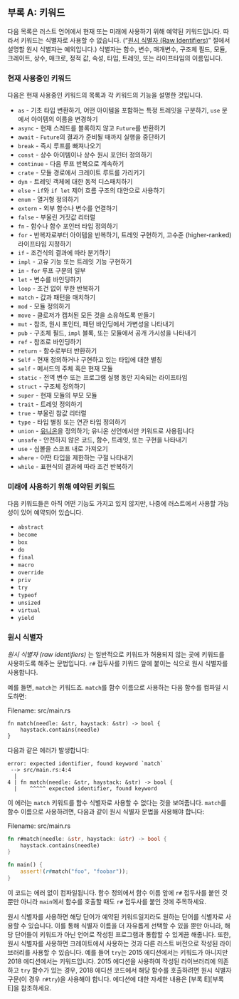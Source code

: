 ## 부록 A: 키워드

다음 목록은 러스트 언어에서 현재 또는 미래에 사용하기 위해 예약된
키워드입니다. 따라서 키워드는 식별자로 사용할 수 없습니다.
(“[원시 식별자 (Raw Identifiers)][raw-identifiers]<!-- ignore -->” 절에서
설명할 원시 식별자는 예외입니다.) 식별자는 함수, 변수, 매개변수,
구조체 필드, 모듈, 크레이트, 상수, 매크로, 정적 값, 속성, 타입,
트레잇, 또는 라이프타임의 이름입니다.

[raw-identifiers]: #raw-identifiers

### 현재 사용중인 키워드

다음은 현재 사용중인 키워드의 목록과 각 키워드의 기능을 설명한
것입니다.

* `as` - 기초 타입 변환하기, 어떤 아이템을 포함하는 특정 트레잇을 구분하기,
  `use` 문에서 아이템의 이름을 변경하기
* `async` - 현재 스레드를 블록하지 않고 `Future`를 반환하기
* `await` - `Future`의 결과가 준비될 때까지 실행을 중단하기
* `break` - 즉시 루프를 빠져나오기
* `const` - 상수 아이템이나 상수 원시 포인터 정의하기
* `continue` - 다음 루프 반복으로 계속하기
* `crate` - 모듈 경로에서 크레이트 루트를 가리키기
* `dyn` - 트레잇 객체에 대한 동적 디스패치하기
* `else` - `if`와 `if let` 제어 흐름 구조의 대안으로 사용하기
* `enum` - 열거형 정의하기
* `extern` - 외부 함수나 변수를 연결하기
* `false` - 부울린 거짓값 리터럴
* `fn` - 함수나 함수 포인터 타입 정의하기
* `for` - 반복자로부터 아이템을 반복하기, 트레잇 구현하기,
  고수준 (higher-ranked) 라이프타임 지정하기  
* `if` - 조건식의 결과에 따라 분기하기
* `impl` - 고유 기능 또는 트레잇 기능 구현하기
* `in` - `for` 루프 구문의 일부
* `let` - 변수를 바인딩하기
* `loop` - 조건 없이 무한 반복하기
* `match` - 값과 패턴을 매치하기
* `mod` - 모듈 정의하기
* `move` - 클로저가 캡처된 모든 것을 소유하도록 만들기
* `mut` - 참조, 원시 포인터, 패턴 바인딩에서 가변성을 나타내기
* `pub` - 구조체 필드, `impl` 블록, 또는 모듈에서 공개 가시성을 나타내기
* `ref` - 참조로 바인딩하기
* `return` - 함수로부터 반환하기
* `Self` - 현재 정의하거나 구현하고 있는 타입에 대한 별칭
* `self` - 메서드의 주체 혹은 현재 모듈
* `static` - 전역 변수 또는 프로그램 실행 동안 지속되는 라이프타임
* `struct` - 구조체 정의하기
* `super` - 현재 모듈의 부모 모듈
* `trait` - 트레잇 정의하기
* `true` - 부울린 참값 리터럴
* `type` - 타입 별칭 또는 연관 타입 정의하기
* `union` - [유니온][union]을 정의하기; 유니온 선언에서만
  키워드로 사용됩니다
* `unsafe` - 안전하지 않은 코드, 함수, 트레잇, 또는 구현을 나타내기
* `use` - 심볼을 스코프 내로 가져오기
* `where` - 어떤 타입을 제한하는 구절 나타내기
* `while` - 표현식의 결과에 따라 조건 반복하기

[union]: ../reference/items/unions.html

### 미래에 사용하기 위해 예약된 키워드

다음 키워드들은 아직 어떤 기능도 가지고 있지 않지만, 나중에 러스트에서
사용할 가능성이 있어 예약되어 있습니다.

* `abstract`
* `become`
* `box`
* `do`
* `final`
* `macro`
* `override`
* `priv`
* `try`
* `typeof`
* `unsized`
* `virtual`
* `yield`

### 원시 식별자

*원시 식별자 (raw identifiers)* 는 일반적으로 키워드가 허용되지 않는 곳에 키워드를 사용하도록
해주는 문법입니다. `r#` 접두사를 키워드 앞에 붙이는 식으로 원시 식별자를 사용합니다.

예를 들면, `match`는 키워드죠. `match`를 함수 이름으로 사용하는 다음
함수를 컴파일 시도하면:

<span class="filename">Filename: src/main.rs</span>

```rust,ignore,does_not_compile
fn match(needle: &str, haystack: &str) -> bool {
    haystack.contains(needle)
}
```

다음과 같은 에러가 발생합니다:

```text
error: expected identifier, found keyword `match`
 --> src/main.rs:4:4
  |
4 | fn match(needle: &str, haystack: &str) -> bool {
  |    ^^^^^ expected identifier, found keyword
```

이 에러는 `match` 키워드를 함수 식별자로 사용할 수 없다는 것을
보여줍니다. `match`를 함수 이름으로 사용하려면, 다음과 같이 원시
식별자 문법을 사용해야 합니다:

<span class="filename">Filename: src/main.rs</span>

```rust
fn r#match(needle: &str, haystack: &str) -> bool {
    haystack.contains(needle)
}

fn main() {
    assert!(r#match("foo", "foobar"));
}
```

이 코드는 에러 없이 컴파일됩니다. 함수 정의에서 함수 이름 앞에 `r#` 접두사를 붙인
것 뿐만 아니라 `main`에서 함수를 호출할 때도 `r#` 접두사를 붙인 것에 주목하세요.

원시 식별자를 사용하면 해당 단어가 예약된 키워드일지라도 원하는 단어를
식별자로 사용할 수 있습니다. 이를 통해 식별자 이름을 더 자유롭게 선택할
수 있을 뿐만 아니라, 해당 단어들이 키워드가 아닌 언어로 작성된 프로그램과
통합할 수 있게끔 해줍니다. 또한, 원시 식별자를 사용하면 크레이트에서
사용하는 것과 다른 러스트 버전으로 작성된 라이브러리를 사용할 수 있습니다.
예를 들어 `try`는 2015 에디션에서는 키워드가 아니지만 2018 에디션에서는
키워드입니다. 2015 에디션을 사용하여 작성된 라이브러리에 의존하고 `try`
함수가 있는 경우, 2018 에디션 코드에서 해당 함수를 호출하려면 원시 식별자
구문(이 경우 `r#try`)을 사용해야 합니다. 에디션에 대한 자세한 내용은
[부록 E][부록 E]<!-- 무시 -->을 참조하세요.

[appendix-e]: appendix-05-editions.html
